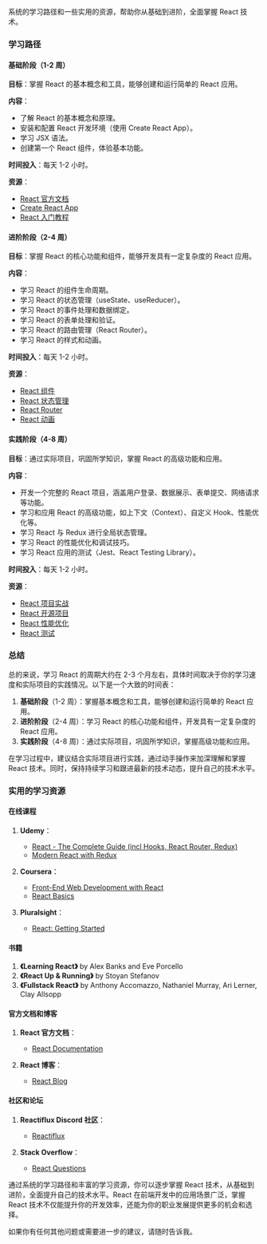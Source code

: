 系统的学习路径和一些实用的资源，帮助你从基础到进阶，全面掌握 React 技术。

### 学习路径

#### 基础阶段（1-2 周）

**目标**：掌握 React 的基本概念和工具，能够创建和运行简单的 React 应用。

**内容**：

- 了解 React 的基本概念和原理。
- 安装和配置 React 开发环境（使用 Create React App）。
- 学习 JSX 语法。
- 创建第一个 React 组件，体验基本功能。

**时间投入**：每天 1-2 小时。

**资源**：

- [React 官方文档](https://reactjs.org/docs/getting-started.html)
- [Create React App](https://create-react-app.dev/docs/getting-started/)
- [React 入门教程](https://reactjs.org/tutorial/tutorial.html)

#### 进阶阶段（2-4 周）

**目标**：掌握 React 的核心功能和组件，能够开发具有一定复杂度的 React 应用。

**内容**：

- 学习 React 的组件生命周期。
- 学习 React 的状态管理（useState、useReducer）。
- 学习 React 的事件处理和数据绑定。
- 学习 React 的表单处理和验证。
- 学习 React 的路由管理（React Router）。
- 学习 React 的样式和动画。

**时间投入**：每天 1-2 小时。

**资源**：

- [React 组件](https://reactjs.org/docs/components-and-props.html)
- [React 状态管理](https://reactjs.org/docs/hooks-state.html)
- [React Router](https://reactrouter.com/web/guides/quick-start)
- [React 动画](https://reactcommunity.org/react-transition-group/)

#### 实践阶段（4-8 周）

**目标**：通过实际项目，巩固所学知识，掌握 React 的高级功能和应用。

**内容**：

- 开发一个完整的 React 项目，涵盖用户登录、数据展示、表单提交、网络请求等功能。
- 学习和应用 React 的高级功能，如上下文（Context）、自定义 Hook、性能优化等。
- 学习 React 与 Redux 进行全局状态管理。
- 学习 React 的性能优化和调试技巧。
- 学习 React 应用的测试（Jest、React Testing Library）。

**时间投入**：每天 1-2 小时。

**资源**：

- [React 项目实战](https://www.udemy.com/course/react-the-complete-guide-incl-redux/)
- [React 开源项目](https://github.com/enaqx/awesome-react)
- [React 性能优化](https://reactjs.org/docs/optimizing-performance.html)
- [React 测试](https://reactjs.org/docs/testing.html)

### 总结

总的来说，学习 React 的周期大约在 2-3 个月左右，具体时间取决于你的学习速度和实际项目的实践情况。以下是一个大致的时间表：

1. **基础阶段**（1-2 周）：掌握基本概念和工具，能够创建和运行简单的 React 应用。
2. **进阶阶段**（2-4 周）：学习 React 的核心功能和组件，开发具有一定复杂度的 React 应用。
3. **实践阶段**（4-8 周）：通过实际项目，巩固所学知识，掌握高级功能和应用。

在学习过程中，建议结合实际项目进行实践，通过动手操作来加深理解和掌握 React 技术。同时，保持持续学习和跟进最新的技术动态，提升自己的技术水平。

### 实用的学习资源

#### 在线课程

1. **Udemy**：

   - [React - The Complete Guide (incl Hooks, React Router, Redux)](https://www.udemy.com/course/react-the-complete-guide-incl-redux/)
   - [Modern React with Redux](https://www.udemy.com/course/react-redux/)

2. **Coursera**：

   - [Front-End Web Development with React](https://www.coursera.org/learn/front-end-react)
   - [React Basics](https://www.coursera.org/learn/react-basics)

3. **Pluralsight**：
   - [React: Getting Started](https://www.pluralsight.com/courses/react-js-getting-started)

#### 书籍

1. **《Learning React》** by Alex Banks and Eve Porcello
2. **《React Up & Running》** by Stoyan Stefanov
3. **《Fullstack React》** by Anthony Accomazzo, Nathaniel Murray, Ari Lerner, Clay Allsopp

#### 官方文档和博客

1. **React 官方文档**：

   - [React Documentation](https://reactjs.org/docs/getting-started.html)

2. **React 博客**：
   - [React Blog](https://reactjs.org/blog/)

#### 社区和论坛

1. **Reactiflux Discord 社区**：

   - [Reactiflux](https://www.reactiflux.com/)

2. **Stack Overflow**：
   - [React Questions](https://stackoverflow.com/questions/tagged/reactjs)

通过系统的学习路径和丰富的学习资源，你可以逐步掌握 React 技术，从基础到进阶，全面提升自己的技术水平。React 在前端开发中的应用场景广泛，掌握 React 技术不仅能提升你的开发效率，还能为你的职业发展提供更多的机会和选择。

如果你有任何其他问题或需要进一步的建议，请随时告诉我。
